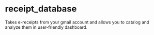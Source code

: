 # receipt_database
Takes e-receipts from your gmail account and allows you to catalog and analyze them in user-friendly dashboard.
